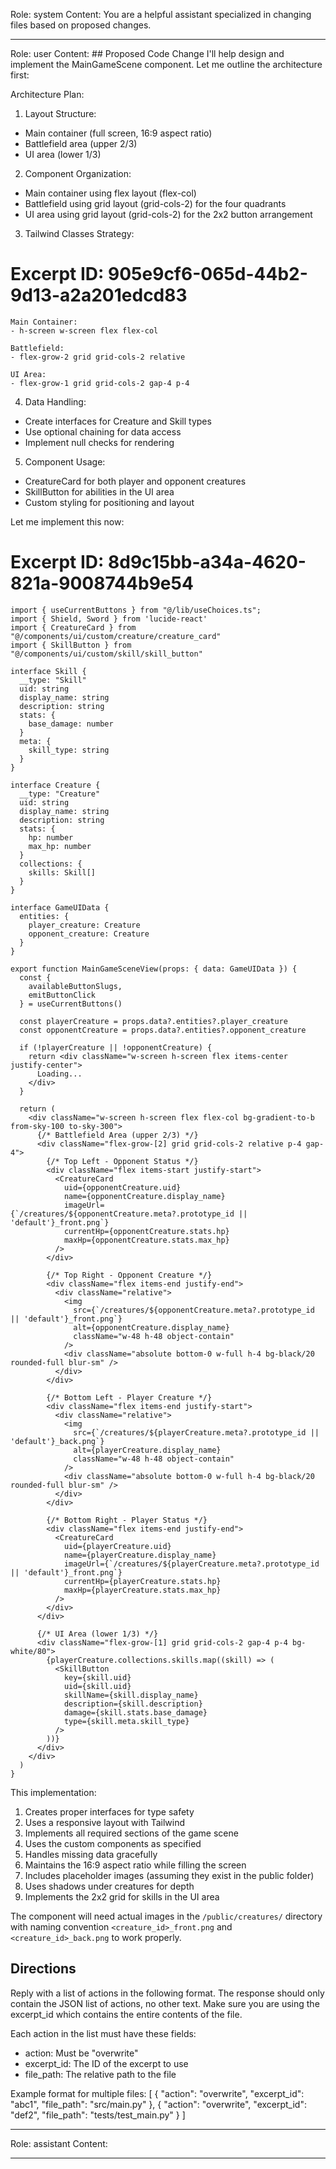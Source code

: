 Role: system
Content: You are a helpful assistant specialized in changing files based on proposed changes.
__________________
Role: user
Content: ## Proposed Code Change
I'll help design and implement the MainGameScene component. Let me outline the architecture first:

Architecture Plan:

1. Layout Structure:
- Main container (full screen, 16:9 aspect ratio)
- Battlefield area (upper 2/3)
- UI area (lower 1/3)

2. Component Organization:
- Main container using flex layout (flex-col)
- Battlefield using grid layout (grid-cols-2) for the four quadrants
- UI area using grid layout (grid-cols-2) for the 2x2 button arrangement

3. Tailwind Classes Strategy:
# Excerpt ID: 905e9cf6-065d-44b2-9d13-a2a201edcd83
```
Main Container:
- h-screen w-screen flex flex-col

Battlefield:
- flex-grow-2 grid grid-cols-2 relative

UI Area:
- flex-grow-1 grid grid-cols-2 gap-4 p-4
```

4. Data Handling:
- Create interfaces for Creature and Skill types
- Use optional chaining for data access
- Implement null checks for rendering

5. Component Usage:
- CreatureCard for both player and opponent creatures
- SkillButton for abilities in the UI area
- Custom styling for positioning and layout

Let me implement this now:

# Excerpt ID: 8d9c15bb-a34a-4620-821a-9008744b9e54
```tsx main_game/templates/MainGameScene.tsx
import { useCurrentButtons } from "@/lib/useChoices.ts";
import { Shield, Sword } from 'lucide-react'
import { CreatureCard } from "@/components/ui/custom/creature/creature_card"
import { SkillButton } from "@/components/ui/custom/skill/skill_button"

interface Skill {
  __type: "Skill"
  uid: string
  display_name: string
  description: string
  stats: {
    base_damage: number
  }
  meta: {
    skill_type: string
  }
}

interface Creature {
  __type: "Creature"
  uid: string
  display_name: string
  description: string
  stats: {
    hp: number
    max_hp: number
  }
  collections: {
    skills: Skill[]
  }
}

interface GameUIData {
  entities: {
    player_creature: Creature
    opponent_creature: Creature
  }
}

export function MainGameSceneView(props: { data: GameUIData }) {
  const {
    availableButtonSlugs,
    emitButtonClick
  } = useCurrentButtons()

  const playerCreature = props.data?.entities?.player_creature
  const opponentCreature = props.data?.entities?.opponent_creature

  if (!playerCreature || !opponentCreature) {
    return <div className="w-screen h-screen flex items-center justify-center">
      Loading...
    </div>
  }

  return (
    <div className="w-screen h-screen flex flex-col bg-gradient-to-b from-sky-100 to-sky-300">
      {/* Battlefield Area (upper 2/3) */}
      <div className="flex-grow-[2] grid grid-cols-2 relative p-4 gap-4">
        {/* Top Left - Opponent Status */}
        <div className="flex items-start justify-start">
          <CreatureCard
            uid={opponentCreature.uid}
            name={opponentCreature.display_name}
            imageUrl={`/creatures/${opponentCreature.meta?.prototype_id || 'default'}_front.png`}
            currentHp={opponentCreature.stats.hp}
            maxHp={opponentCreature.stats.max_hp}
          />
        </div>

        {/* Top Right - Opponent Creature */}
        <div className="flex items-end justify-end">
          <div className="relative">
            <img
              src={`/creatures/${opponentCreature.meta?.prototype_id || 'default'}_front.png`}
              alt={opponentCreature.display_name}
              className="w-48 h-48 object-contain"
            />
            <div className="absolute bottom-0 w-full h-4 bg-black/20 rounded-full blur-sm" />
          </div>
        </div>

        {/* Bottom Left - Player Creature */}
        <div className="flex items-end justify-start">
          <div className="relative">
            <img
              src={`/creatures/${playerCreature.meta?.prototype_id || 'default'}_back.png`}
              alt={playerCreature.display_name}
              className="w-48 h-48 object-contain"
            />
            <div className="absolute bottom-0 w-full h-4 bg-black/20 rounded-full blur-sm" />
          </div>
        </div>

        {/* Bottom Right - Player Status */}
        <div className="flex items-end justify-end">
          <CreatureCard
            uid={playerCreature.uid}
            name={playerCreature.display_name}
            imageUrl={`/creatures/${playerCreature.meta?.prototype_id || 'default'}_front.png`}
            currentHp={playerCreature.stats.hp}
            maxHp={playerCreature.stats.max_hp}
          />
        </div>
      </div>

      {/* UI Area (lower 1/3) */}
      <div className="flex-grow-[1] grid grid-cols-2 gap-4 p-4 bg-white/80">
        {playerCreature.collections.skills.map((skill) => (
          <SkillButton
            key={skill.uid}
            uid={skill.uid}
            skillName={skill.display_name}
            description={skill.description}
            damage={skill.stats.base_damage}
            type={skill.meta.skill_type}
          />
        ))}
      </div>
    </div>
  )
}
```

This implementation:
1. Creates proper interfaces for type safety
2. Uses a responsive layout with Tailwind
3. Implements all required sections of the game scene
4. Uses the custom components as specified
5. Handles missing data gracefully
6. Maintains the 16:9 aspect ratio while filling the screen
7. Includes placeholder images (assuming they exist in the public folder)
8. Uses shadows under creatures for depth
9. Implements the 2x2 grid for skills in the UI area

The component will need actual images in the `/public/creatures/` directory with naming convention `<creature_id>_front.png` and `<creature_id>_back.png` to work properly.

## Directions
Reply with a list of actions in the following format. The response should only contain the JSON list of actions, no other text.
Make sure you are using the excerpt_id which contains the entire contents of the file.

Each action in the list must have these fields:
- action: Must be "overwrite"
- excerpt_id: The ID of the excerpt to use
- file_path: The relative path to the file

Example format for multiple files:
[
    {
        "action": "overwrite",
        "excerpt_id": "abc1",
        "file_path": "src/main.py"
    },
    {
        "action": "overwrite",
        "excerpt_id": "def2",
        "file_path": "tests/test_main.py"
    }
]
__________________
Role: assistant
Content: 
__________________
